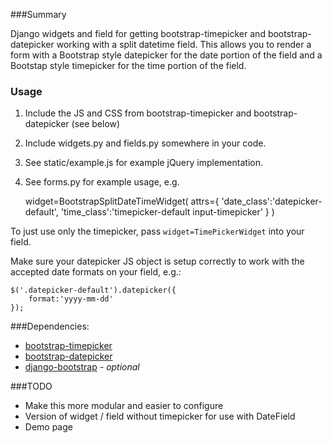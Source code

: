 ###Summary

Django widgets and field for getting bootstrap-timepicker and bootstrap-datepicker working with a split datetime field. This allows you to render a form with a Bootstrap style datepicker for the date portion of the field and a Bootstap style timepicker for the time portion of the field.

### Usage

1. Include the JS and CSS from bootstrap-timepicker and bootstrap-datepicker (see below)
2. Include widgets.py and fields.py somewhere in your code.
3. See static/example.js for example jQuery implementation.
4. See forms.py for example usage, e.g.

	widget=BootstrapSplitDateTimeWidget(
			attrs={
				'date_class':'datepicker-default',
				'time_class':'timepicker-default input-timepicker'
			}
	)


To just use only the timepicker, pass `widget=TimePickerWidget` into your field.

Make sure your datepicker JS object is setup correctly to work with the accepted date formats on your field, e.g.:

	$('.datepicker-default').datepicker({
    	format:'yyyy-mm-dd'
    });

###Dependencies:

* [bootstrap-timepicker](http://www.github.com/jdewit/bootstrap-timepicker)
* [bootstrap-datepicker](http://www.eyecon.ro/bootstrap-datepicker)
* [django-bootstrap](https://github.com/earle/django-bootstrap) - *optional*

###TODO

* Make this more modular and easier to configure
* Version of widget / field without timepicker for use with DateField
* Demo page